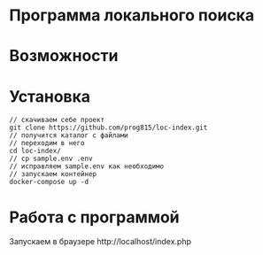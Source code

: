 # Программа локального поиска

# Возможности

# Установка
```
// скачиваем себе проект
git clone https://github.com/prog815/loc-index.git
// получится каталог с файлами
// переходим в него
cd loc-index/
// cp sample.env .env
// исправляем sample.env как необходимо
// запускаем контейнер
docker-compose up -d
```

# Работа с программой
Запускаем в браузере http://localhost/index.php